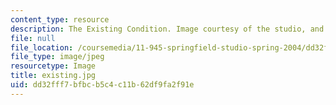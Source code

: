 ```yaml
---
content_type: resource
description: The Existing Condition. Image courtesy of the studio, and used with permission.
file: null
file_location: /coursemedia/11-945-springfield-studio-spring-2004/dd32fff7bfbcb5c4c11b62df9fa2f91e_existing.jpg
file_type: image/jpeg
resourcetype: Image
title: existing.jpg
uid: dd32fff7-bfbc-b5c4-c11b-62df9fa2f91e
---
```

